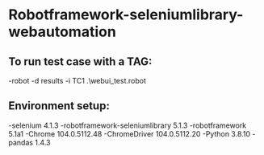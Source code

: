 # Robotframework-seleniumlibrary-webautomation

## To run test case with a TAG:

-robot -d results -i TC1 .\webui_test.robot

## Environment setup:

-selenium                           4.1.3
-robotframework-seleniumlibrary     5.1.3
-robotframework                     5.1a1
-Chrome                             104.0.5112.48
-ChromeDriver                       104.0.5112.20 
-Python                             3.8.10
-pandas                             1.4.3
    